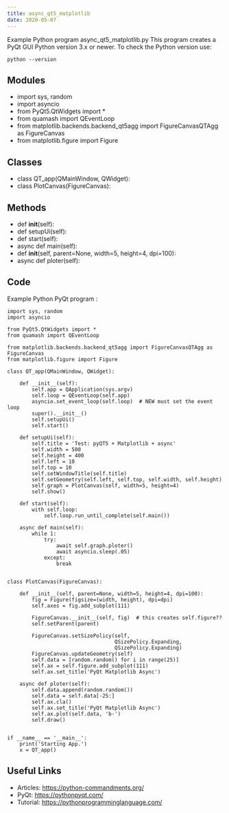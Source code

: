```yaml
---
title: async_qt5_matplotlib
date: 2020-05-07
---
```

Example Python program async_qt5_matplotlib.py
This program creates a PyQt GUI
Python version 3.x or newer.
To check the Python version use:

    python --version

## Modules

* import sys, random
* import asyncio
* from PyQt5.QtWidgets import *
* from quamash import QEventLoop
* from matplotlib.backends.backend_qt5agg import FigureCanvasQTAgg as FigureCanvas
* from matplotlib.figure import Figure

## Classes

* class QT_app(QMainWindow, QWidget):
* class PlotCanvas(FigureCanvas):

## Methods

* def __init__(self):
* def setupUi(self):
* def start(self):
* async def main(self):
* def __init__(self, parent=None, width=5, height=4, dpi=100):
* async def ploter(self):

## Code

Example Python PyQt program :

    import sys, random
    import asyncio
    
    from PyQt5.QtWidgets import *
    from quamash import QEventLoop
    
    from matplotlib.backends.backend_qt5agg import FigureCanvasQTAgg as FigureCanvas
    from matplotlib.figure import Figure
    
    class QT_app(QMainWindow, QWidget):
    
        def __init__(self):
            self.app = QApplication(sys.argv)
            self.loop = QEventLoop(self.app)
            asyncio.set_event_loop(self.loop)  # NEW must set the event loop
            super().__init__()
            self.setupUi()
            self.start()
    
        def setupUi(self):
            self.title = 'Test: pyQT5 + Matplotlib + async'
            self.width = 500
            self.height = 400
            self.left = 10
            self.top = 10
            self.setWindowTitle(self.title)
            self.setGeometry(self.left, self.top, self.width, self.height)
            self.graph = PlotCanvas(self, width=5, height=4)
            self.show()
    
        def start(self):
            with self.loop:
                self.loop.run_until_complete(self.main())
    
        async def main(self):
            while 1:
                try:
                    await self.graph.ploter()
                    await asyncio.sleep(.05)
                except:
                    break
    
    
    class PlotCanvas(FigureCanvas):
    
        def __init__(self, parent=None, width=5, height=4, dpi=100):
            fig = Figure(figsize=(width, height), dpi=dpi)
            self.axes = fig.add_subplot(111)
    
            FigureCanvas.__init__(self, fig)  # this creates self.figure??
            self.setParent(parent)
    
            FigureCanvas.setSizePolicy(self,
                                       QSizePolicy.Expanding,
                                       QSizePolicy.Expanding)
            FigureCanvas.updateGeometry(self)
            self.data = [random.random() for i in range(25)]
            self.ax = self.figure.add_subplot(111)
            self.ax.set_title('PyQt Matplotlib Async')
    
        async def ploter(self):
            self.data.append(random.random())
            self.data = self.data[-25:]
            self.ax.cla()
            self.ax.set_title('PyQt Matplotlib Async')
            self.ax.plot(self.data, 'b-')
            self.draw()
    
    
    if __name__ == '__main__':
        print('Starting App.')
        x = QT_app()

## Useful Links

- Articles: https://python-commandments.org/
- PyQt: https://pythonpyqt.com/
- Tutorial: https://pythonprogramminglanguage.com/
